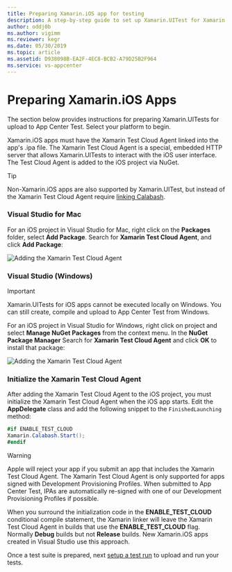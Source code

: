 ```yaml
---
title: Preparing Xamarin.iOS app for testing
description: A step-by-step guide to set up Xamarin.UITest for Xamarin.iOS apps
author: oddj0b
ms.author: vigimm
ms.reviewer: kegr
ms.date: 05/30/2019
ms.topic: article
ms.assetid: D938098B-EA2F-4EC8-BCB2-A79D25B2F964
ms.service: vs-appcenter 
---
```


# Preparing Xamarin.iOS Apps
The section below provides instructions for preparing Xamarin.UITests for upload to App Center Test. Select your platform to begin.

Xamarin.iOS apps must have the Xamarin Test Cloud Agent linked into the app's .ipa file. The Xamarin Test Cloud Agent is a special, embedded HTTP server that allows Xamarin.UITests to interact with the iOS user interface. The Test Cloud Agent is added to the iOS project via NuGet.

> [!TIP]
> Non-Xamarin.iOS apps are also supported by Xamarin.UITest, but instead of the Xamarin Test Cloud Agent require [linking Calabash](https://github.com/calabash/calabash-ios/wiki/Tutorial%3A-How-to-add-Calabash-to-Xcode).

### Visual Studio for Mac
For an iOS project in Visual Studio for Mac, right click on the **Packages** folder, select **Add Package**. Search for **Xamarin Test Cloud Agent**, and click **Add Package**:

![Adding the Xamarin Test Cloud Agent](~/test-cloud/uitest/images/05-addpackage-xs.png)

### Visual Studio (Windows)

> [!IMPORTANT]
> Xamarin.UITests for iOS apps cannot be executed locally on Windows. You can still create, compile and upload to App Center Test from Windows.

For an iOS project in Visual Studio for Windows, right click on project and select **Manage NuGet Packages** from the context menu. In the **NuGet Package Manager** Search for **Xamarin Test Cloud Agent** and click **OK** to install that package:

![Adding the Xamarin Test Cloud Agent](~/test-cloud/uitest/images/05-addpackage-vs.png)

### Initialize the Xamarin Test Cloud Agent

After adding the Xamarin Test Cloud Agent to the iOS project, you must initialize the Xamarin Test Cloud Agent when the iOS app starts. Edit the **AppDelegate** class and add the following snippet to the `FinishedLaunching` method:

```csharp
#if ENABLE_TEST_CLOUD
Xamarin.Calabash.Start();
#endif
```

> [!WARNING]
> Apple will reject your app if you submit an app that includes the Xamarin Test Cloud Agent. The Xamarin Test Cloud Agent is only supported for apps signed with Development Provisioning Profiles. When submitted to App Center Test, IPAs are automatically re-signed with one of our Development Provisioning Profiles if possible.

When you surround the initialization code in the **ENABLE_TEST_CLOUD** conditional compile statement, the Xamarin linker will leave the Xamarin Test Cloud Agent in builds that use the **ENABLE_TEST_CLOUD** flag. Normally **Debug** builds but not **Release** builds. New Xamarin.iOS apps created in Visual Studio use this approach.

Once a test suite is prepared, next [setup a test run](~/test-cloud/starting-a-test-run.md) to upload and run your tests.
